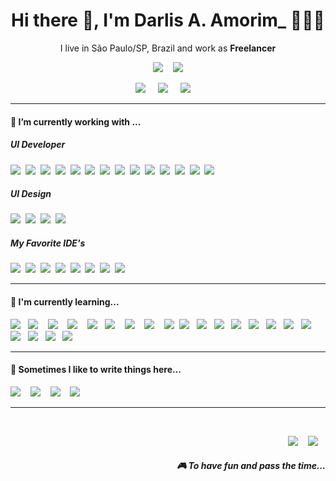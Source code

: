 <h1 align='center'> Hi there 👋, I'm Darlis A. Amorim_  🧑🏻‍💻 </h1>

<p align='center'>
  I live in São Paulo/SP, Brazil and work as <b>Freelancer</b> 
</p>

<p align='center'>
  <a href="#"><img src="https://visitor-badge.glitch.me/badge?page_id=darlisamorim.darlisamorim??style=for-the-badge&logo=appveyor"></a>&nbsp;&nbsp;&nbsp;
  <a href="#"><img src="https://img.shields.io/github/followers/darlisamorim.svg?style=social&label=Follow&maxAge=2592000"></a>
</p>


<p align='center'>
  <a title="Darlis A. Amorim_ | Linktr.ee" target="_blank" href="https://linktr.ee/darlisamorim"><img src="https://img.shields.io/badge/linktree-1de9b6?style=for-the-badge&logo=linktree&logoColor=white" /></a>&nbsp;&nbsp;&nbsp;&nbsp;
  <a title="Darlis A. Amorim_ | Linkedin" target="_blank" href="https://www.linkedin.com/in/darlisamorim/"><img src="https://img.shields.io/badge/linkedin-%230077B5.svg?&style=for-the-badge&logo=linkedin&logoColor=white" /></a>&nbsp;&nbsp;&nbsp;&nbsp;
  <a href="mailto:eu@darlisalvesamorim.com?subject=Olá%20Darlis%20A.%20Amorim_"><img src="https://img.shields.io/badge/gmail-%23D14836.svg?&style=for-the-badge&logo=gmail&logoColor=white" /></a>&nbsp;&nbsp;&nbsp;&nbsp;

</p>


<hr>

<h4>🔭  I’m currently working with ...</h4>

<h5>UI Developer</h5>
<p >
  <img src="https://img.shields.io/badge/html5%20-%23e34f26.svg?&style=for-the-badge&logo=html5&logoColor=white" />&nbsp;&nbsp;<img src="https://img.shields.io/badge/CSS3-1572B6?&style=for-the-badge&logo=css3&logoColor=white" />&nbsp;&nbsp;<img src="https://img.shields.io/badge/sass%20-%23cc6699.svg?&style=for-the-badge&logo=sass&logoColor=white" />&nbsp;&nbsp;<img src="https://img.shields.io/badge/Bootstrap-563D7C?style=for-the-badge&logo=bootstrap&logoColor=white">&nbsp;&nbsp;<img src="https://img.shields.io/badge/bulma-00D0B1?style=for-the-badge&logo=bulma&logoColor=white">&nbsp;&nbsp;<img src="https://img.shields.io/badge/jquery-%230769AD.svg?style=for-the-badge&logo=jquery&logoColor=white" />&nbsp;&nbsp;<img src="https://img.shields.io/badge/php-%23777BB4.svg?style=for-the-badge&logo=php&logoColor=white" />&nbsp;&nbsp;<img src="https://img.shields.io/badge/WordPress-%23117AC9.svg?style=for-the-badge&logo=WordPress&logoColor=white" />&nbsp;&nbsp;<img src="https://img.shields.io/badge/MariaDB-003545?style=for-the-badge&logo=mariadb&logoColor=white" />&nbsp;&nbsp;<img src="https://img.shields.io/badge/mysql-%2300f.svg?style=for-the-badge&logo=mysql&logoColor=white" />&nbsp;&nbsp;<img src="https://img.shields.io/badge/Docker-2496ED?style=for-the-badge&logo=docker&logoColor=white" />&nbsp;&nbsp;<img src="https://img.shields.io/badge/git-%23F05033.svg?style=for-the-badge&logo=git&logoColor=white" />&nbsp;&nbsp;<img src="https://img.shields.io/badge/bitbucket-%230047B3.svg?style=for-the-badge&logo=bitbucket&logoColor=white" />&nbsp;&nbsp;<img src="https://img.shields.io/badge/github-%23121011.svg?style=for-the-badge&logo=github&logoColor=white" />&nbsp;&nbsp;
</p>

<h5>UI Design</h5>
<p >
  <img src="https://img.shields.io/badge/Adobe%20XD-470137?style=for-the-badge&logo=Adobe%20XD&logoColor=#FF61F6" />&nbsp;&nbsp;<img src="https://img.shields.io/badge/adobe%20photoshop-%2331A8FF.svg?style=for-the-badge&logo=adobe%20photoshop&logoColor=white" />&nbsp;&nbsp;<img src="https://img.shields.io/badge/adobe%20illustrator-%23FF9A00.svg?style=for-the-badge&logo=adobe%20illustrator&logoColor=white" />&nbsp;&nbsp;<img src="https://img.shields.io/badge/figma-%23F24E1E.svg?style=for-the-badge&logo=figma&logoColor=white" />&nbsp;&nbsp;
</p>

<h5>My Favorite IDE's</h5>
<p >
  <img src="https://img.shields.io/badge/phpstorm-143?style=for-the-badge&logo=phpstorm&logoColor=black&color=black&labelColor=darkorchid" />&nbsp;&nbsp;<img src="https://img.shields.io/badge/NetBeansIDE-1B6AC6.svg?style=for-the-badge&logo=apache-netbeans-ide&logoColor=white" />&nbsp;&nbsp;<img src="https://img.shields.io/badge/Atom-%2366595C.svg?style=for-the-badge&logo=atom&logoColor=white" />&nbsp;&nbsp;<img src="https://img.shields.io/badge/Visual%20Studio%20Code-0078d7.svg?style=for-the-badge&logo=visual-studio-code&logoColor=white">&nbsp;&nbsp;<img src="https://img.shields.io/badge/sublime_text-%23575757.svg?style=for-the-badge&logo=sublime-text&logoColor=important" />&nbsp;&nbsp;<img src="https://img.shields.io/badge/CodePen-white?style=for-the-badge&logo=codepen&logoColor=black" />&nbsp;&nbsp;<img src="https://img.shields.io/badge/Adobe%20Dreamweaver-FF61F6.svg?style=for-the-badge&logo=Adobe%20Dreamweaver&logoColor=white" />&nbsp;&nbsp;<img src="https://img.shields.io/badge/Xcode-007ACC?style=for-the-badge&logo=Xcode&logoColor=white" />&nbsp;&nbsp;
</p>


<hr>

<h4>🌱  I'm currently learning...</h4>
<p >
  <img src="https://img.shields.io/badge/JavaScript-F7DF1E?style=for-the-badge&logo=javascript&logoColor=black" />&nbsp;&nbsp;&nbsp;<img src="https://img.shields.io/badge/TypeScript-007ACC?style=for-the-badge&logo=typescript&logoColor=white" />&nbsp;&nbsp;&nbsp;&nbsp;<img src="https://img.shields.io/badge/java-%23ED8B00.svg?style=for-the-badge&logo=java&logoColor=white" />&nbsp;&nbsp;&nbsp;&nbsp;<img src="https://img.shields.io/badge/laravel-%23FF2D20.svg?style=for-the-badge&logo=laravel&logoColor=white" />&nbsp;&nbsp;&nbsp;&nbsp;<img src="https://img.shields.io/badge/next.js-000000?style=for-the-badge&logo=next.js&logoColor=white" />&nbsp;&nbsp;&nbsp;<img src="https://img.shields.io/badge/MongoDB-%234ea94b.svg?style=for-the-badge&logo=mongodb&logoColor=white" />&nbsp;&nbsp;&nbsp;&nbsp;<img src="https://img.shields.io/badge/postgres-%23316192.svg?style=for-the-badge&logo=postgresql&logoColor=white" />&nbsp;&nbsp;&nbsp;&nbsp;<img src="https://img.shields.io/badge/node.js%20-%23339933.svg?&style=for-the-badge&logo=node.js&logoColor=white" />&nbsp;&nbsp;&nbsp;&nbsp;<img src="https://img.shields.io/badge/React-20232A?style=for-the-badge&logo=react&logoColor=61DAFB" />&nbsp;&nbsp;<img src="https://img.shields.io/badge/React_Native-20232A?style=for-the-badge&logo=react&logoColor=61DAFB" />&nbsp;&nbsp;&nbsp;<img src="https://img.shields.io/badge/angular-%23DD0031.svg?style=for-the-badge&logo=angular&logoColor=white" />&nbsp;&nbsp;&nbsp;<img src="https://img.shields.io/badge/angular.js-%23E23237.svg?style=for-the-badge&logo=angularjs&logoColor=white" />&nbsp;&nbsp;&nbsp;<img src="https://img.shields.io/badge/tailwindcss-%2338B2AC.svg?style=for-the-badge&logo=tailwind-css&logoColor=white" />&nbsp;&nbsp;&nbsp;<img src="https://img.shields.io/badge/vuejs-%2335495e.svg?style=for-the-badge&logo=vuedotjs&logoColor=%234FC08D" />&nbsp;&nbsp;&nbsp;<img src="https://img.shields.io/badge/python-3670A0?style=for-the-badge&logo=python&logoColor=ffdd54" />&nbsp;&nbsp;&nbsp;<img src="https://img.shields.io/badge/perl-%2339457E.svg?style=for-the-badge&logo=perl&logoColor=white" />&nbsp;&nbsp;&nbsp;<img src="https://img.shields.io/badge/ruby-%23CC342D.svg?style=for-the-badge&logo=ruby&logoColor=white" />&nbsp;&nbsp;&nbsp;<img src="https://img.shields.io/badge/c%23-%23239120.svg?style=for-the-badge&logo=c-sharp&logoColor=white" />&nbsp;&nbsp;&nbsp;<img src="https://img.shields.io/badge/c++-%2300599C.svg?style=for-the-badge&logo=c%2B%2B&logoColor=white" />&nbsp;&nbsp;&nbsp;<img src="https://img.shields.io/badge/c-%2300599C.svg?style=for-the-badge&logo=c&logoColor=white" />&nbsp;&nbsp;&nbsp;<img src="https://img.shields.io/badge/.NET-5C2D91?style=for-the-badge&logo=.net&logoColor=white" />&nbsp;&nbsp;&nbsp;
  
  
</p>


<hr>

<p align='right'>
<h4>💬  Sometimes I like to write things here...</h4>
  <a title="Darlis A. Amorim_ | DevTo" target="_blank" href="https://dev.to/darlisamorim"><img src="https://img.shields.io/badge/DEV.TO-%230A0A0A.svg?&style=for-the-badge&logo=dev-dot-to&logoColor=white" /></a>&nbsp;&nbsp;&nbsp;
  <a title="Darlis A. Amorim_ | Medium" href="https://medium.com/@darlisamorim"><img src="https://img.shields.io/badge/medium-%2312100E.svg?&style=for-the-badge&logo=medium&logoColor=white" /></a>&nbsp;&nbsp;&nbsp;
  <a title="Darlis A. Amorim_ | CodePen" href="https://codepen.io/darlisamorim"><img src="https://img.shields.io/badge/CodePen-white?style=for-the-badge&logo=codepen&logoColor=black" /></a>&nbsp;&nbsp;&nbsp;
  <a title="Darlis A. Amorim_ | Website" href="https://www.darlisalvesamorim.com"><img src="https://img.shields.io/badge/-My%20Blog-17bf63?&style=for-the-badge&logo=blog&logoColor=black" /></a>&nbsp;&nbsp;&nbsp;
</p>




<hr>

<br>
<p align="right">
  <a title=" | " href=""><img src="https://img.shields.io/badge/spotify-%231ED760.svg?&style=for-the-badge&logo=spotify&logoColor=white" /></a>&nbsp;&nbsp;&nbsp;
  <a title=" | " href=""><img src="https://img.shields.io/badge/Steam-%23000000.svg?&style=for-the-badge&logo=steam&logoColor=white" /></a>&nbsp;&nbsp;&nbsp;
  <h5 align="right">🎮 To have fun and pass the time...</h5>
</p>


